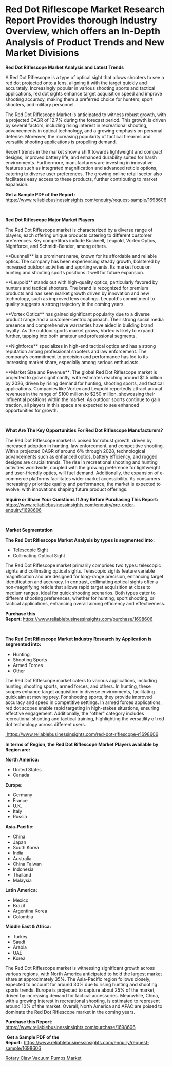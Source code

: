 <p><h1>Red Dot Riflescope Market Research Report Provides thorough Industry Overview, which offers an In-Depth Analysis of Product Trends and New Market Divisions</h1></p><p><strong>Red Dot Riflescope Market Analysis and Latest Trends</strong></p>
<p><p>A Red Dot Riflescope is a type of optical sight that allows shooters to see a red dot projected onto a lens, aligning it with the target quickly and accurately. Increasingly popular in various shooting sports and tactical applications, red dot sights enhance target acquisition speed and improve shooting accuracy, making them a preferred choice for hunters, sport shooters, and military personnel.</p><p>The Red Dot Riflescope Market is anticipated to witness robust growth, with a projected CAGR of 12.7% during the forecast period. This growth is driven by several factors, including rising interest in recreational shooting, advancements in optical technology, and a growing emphasis on personal defense. Moreover, the increasing popularity of tactical firearms and versatile shooting applications is propelling demand.</p><p>Recent trends in the market show a shift towards lightweight and compact designs, improved battery life, and enhanced durability suited for harsh environments. Furthermore, manufacturers are investing in innovative features such as integrated magnification and advanced reticle options, catering to diverse user preferences. The growing online retail sector also facilitates easy access to these products, further contributing to market expansion.</p></p>
<p><strong>Get a Sample PDF of the Report:&nbsp;</strong> <a href="https://www.reliablebusinessinsights.com/enquiry/request-sample/1698606?utm_campaign=2655&utm_medium=2&utm_source=Github&utm_content=ia&utm_term=27032025&utm_id=red-dot-riflescope">https://www.reliablebusinessinsights.com/enquiry/request-sample/1698606</a></p>
<p>&nbsp;</p>
<p><strong>Red Dot Riflescope Major Market Players</strong></p>
<p><p>The Red Dot Riflescope market is characterized by a diverse range of players, each offering unique products catering to different customer preferences. Key competitors include Bushnell, Leupold, Vortex Optics, Nightforce, and Schmidt-Bender, among others.</p><p>**Bushnell** is a prominent name, known for its affordable and reliable optics. The company has been experiencing steady growth, bolstered by increased outdoor activities and sporting events. Its market focus on hunting and shooting sports positions it well for future expansion.</p><p>**Leupold** stands out with high-quality optics, particularly favored by hunters and tactical shooters. The brand is recognized for premium products and has seen market growth driven by innovation and new technology, such as improved lens coatings. Leupold's commitment to quality suggests a strong trajectory in the coming years.</p><p>**Vortex Optics** has gained significant popularity due to a diverse product range and a customer-centric approach. Their strong social media presence and comprehensive warranties have aided in building brand loyalty. As the outdoor sports market grows, Vortex is likely to expand further, tapping into both amateur and professional segments.</p><p>**Nightforce** specializes in high-end tactical optics and has a strong reputation among professional shooters and law enforcement. The company’s commitment to precision and performance has led to its increasing market share, especially among serious enthusiasts.</p><p>**Market Size and Revenue**: The global Red Dot Riflescope market is projected to grow significantly, with estimates reaching around $1.5 billion by 2026, driven by rising demand for hunting, shooting sports, and tactical applications. Companies like Vortex and Leupold reportedly attract annual revenues in the range of $100 million to $250 million, showcasing their influential positions within the market. As outdoor sports continue to gain traction, all players in this space are expected to see enhanced opportunities for growth.</p></p>
<p>&nbsp;</p>
<p><strong>What Are The Key Opportunities For Red Dot Riflescope Manufacturers?</strong></p>
<p><p>The Red Dot Riflescope market is poised for robust growth, driven by increased adoption in hunting, law enforcement, and competitive shooting. With a projected CAGR of around 6% through 2028, technological advancements such as enhanced optics, battery efficiency, and rugged designs are crucial trends. The rise in recreational shooting and hunting activities worldwide, coupled with the growing preference for lightweight and user-friendly optics, will fuel demand. Additionally, the expansion of e-commerce platforms facilitates wider market accessibility. As consumers increasingly prioritize quality and performance, the market is expected to evolve, with innovations shaping future product offerings.</p></p>
<p><strong>Inquire or Share Your Questions If Any Before Purchasing This Report:</strong> <a href="https://www.reliablebusinessinsights.com/enquiry/pre-order-enquiry/1698606?utm_campaign=2655&utm_medium=2&utm_source=Github&utm_content=ia&utm_term=27032025&utm_id=red-dot-riflescope">https://www.reliablebusinessinsights.com/enquiry/pre-order-enquiry/1698606</a></p>
<p>&nbsp;</p>
<p><strong>Market Segmentation</strong></p>
<p><strong>The Red Dot Riflescope Market Analysis by types is segmented into:</strong></p>
<p><ul><li>Telescopic Sight</li><li>Collimating Optical Sight</li></ul></p>
<p><p>The Red Dot Riflescope market primarily comprises two types: telescopic sights and collimating optical sights. Telescopic sights feature variable magnification and are designed for long-range precision, enhancing target identification and accuracy. In contrast, collimating optical sights offer a non-magnifying reticle that allows rapid target acquisition at close to medium ranges, ideal for quick shooting scenarios. Both types cater to different shooting preferences, whether for hunting, sport shooting, or tactical applications, enhancing overall aiming efficiency and effectiveness.</p></p>
<p><strong>Purchase this Report:&nbsp;</strong><a href="https://www.reliablebusinessinsights.com/purchase/1698606?utm_campaign=2655&utm_medium=2&utm_source=Github&utm_content=ia&utm_term=27032025&utm_id=red-dot-riflescope">https://www.reliablebusinessinsights.com/purchase/1698606</a></p>
<p>&nbsp;</p>
<p><strong>The Red Dot Riflescope Market Industry Research by Application is segmented into:</strong></p>
<p><ul><li>Hunting</li><li>Shooting Sports</li><li>Armed Forces</li><li>Other</li></ul></p>
<p><p>The Red Dot Riflescope market caters to various applications, including hunting, shooting sports, armed forces, and others. In hunting, these scopes enhance target acquisition in diverse environments, facilitating quick aim at moving prey. For shooting sports, they provide improved accuracy and speed in competitive settings. In armed forces applications, red dot scopes enable rapid targeting in high-stakes situations, ensuring effective engagement. Additionally, the "other" category includes recreational shooting and tactical training, highlighting the versatility of red dot technology across different users.</p></p>
<p><a href="https://www.reliablebusinessinsights.com/red-dot-riflescope-r1698606?utm_campaign=2655&utm_medium=2&utm_source=Github&utm_content=ia&utm_term=27032025&utm_id=red-dot-riflescope">&nbsp;https://www.reliablebusinessinsights.com/red-dot-riflescope-r1698606</a></p>
<p><strong>In terms of Region, the Red Dot Riflescope Market Players available by Region are:</strong></p>
<p>
    <p> <strong> North America: </strong>
        <ul>
            <li>United States</li>
            <li>Canada</li>
        </ul>
        </p> 
    <p> <strong> Europe: </strong>
        <ul>
            <li>Germany</li>
            <li>France</li>
            <li>U.K.</li>
            <li>Italy</li>
            <li>Russia</li>
        </ul>
        </p> 
    <p> <strong> Asia-Pacific: </strong>
        <ul>
            <li>China</li>
            <li>Japan</li>
            <li>South Korea</li>
            <li>India</li>
            <li>Australia</li>
            <li>China Taiwan</li>
            <li>Indonesia</li>
            <li>Thailand</li>
            <li>Malaysia</li>
        </ul>
        </p> 
    <p> <strong> Latin America: </strong>
        <ul>
            <li>Mexico</li>
            <li>Brazil</li>
            <li>Argentina Korea</li>
            <li>Colombia</li>
        </ul>
        </p> 
    <p> <strong> Middle East & Africa: </strong>
        <ul>
            <li>Turkey</li>
            <li>Saudi</li>
            <li>Arabia</li>
            <li>UAE</li>
            <li>Korea</li>
        </ul>
    </p>
    </p>
<p><p>The Red Dot Riflescope market is witnessing significant growth across various regions, with North America anticipated to hold the largest market share at approximately 35%. The Asia-Pacific region follows closely, expected to account for around 30% due to rising hunting and shooting sports trends. Europe is projected to capture about 25% of the market, driven by increasing demand for tactical accessories. Meanwhile, China, with a growing interest in recreational shooting, is estimated to represent around 10% of the market. Overall, North America and APAC are poised to dominate the Red Dot Riflescope market in the coming years.</p></p>
<p><strong>Purchase this Report: </strong><a href="https://www.reliablebusinessinsights.com/purchase/1698606?utm_campaign=2655&utm_medium=2&utm_source=Github&utm_content=ia&utm_term=27032025&utm_id=red-dot-riflescope">https://www.reliablebusinessinsights.com/purchase/1698606</a></p>
<p>&nbsp;<strong>Get a Sample PDF of the Report:&nbsp;&nbsp;</strong><a href="https://www.reliablebusinessinsights.com/enquiry/request-sample/1698606?utm_campaign=2655&utm_medium=2&utm_source=Github&utm_content=ia&utm_term=27032025&utm_id=red-dot-riflescope">https://www.reliablebusinessinsights.com/enquiry/request-sample/1698606</a></p>
<p><strong></strong></p>
<p><p><a href="https://github.com/manesros8/Market-Research-Report-List-1/blob/main/rotary-claw-vacuum-pumps-market.md?utm_campaign=2655&utm_medium=2&utm_source=Github&utm_content=ia&utm_term=27032025&utm_id=red-dot-riflescope">Rotary Claw Vacuum Pumps Market</a></p></p>